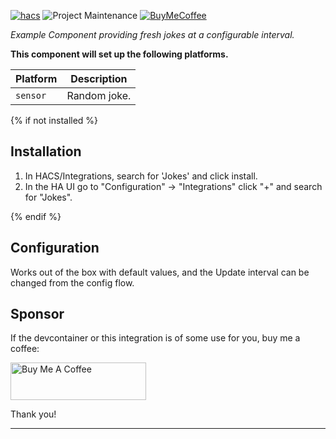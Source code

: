 [![hacs][hacsbadge]][hacs]
![Project Maintenance][maintenance-shield]
[![BuyMeCoffee][buymecoffeebadge]][buymecoffee]

_Example Component providing fresh jokes at a configurable interval._

**This component will set up the following platforms.**

Platform | Description
-- | --
`sensor` | Random joke.

<!-- ![example][exampleimg] -->

{% if not installed %}
## Installation

1. In HACS/Integrations, search for 'Jokes' and click install.
1. In the HA UI go to "Configuration" -> "Integrations" click "+" and search for "Jokes".

{% endif %}

## Configuration

Works out of the box with default values, and the Update interval can be changed from the config flow.

## Sponsor

If the devcontainer or this integration is of some use for you, buy me a coffee:

<a href="https://www.buymeacoffee.com/LaggAt" target="_blank"><img src="https://cdn.buymeacoffee.com/buttons/v2/default-yellow.png" alt="Buy Me A Coffee" style="height: 60px !important;width: 217px !important;" ></a>

Thank you!

<!---->

***

[buymecoffee]: https://www.buymeacoffee.com/LaggAt
[buymecoffeebadge]: https://img.shields.io/badge/buy%20me%20a%20coffee-donate-yellow.svg?style=for-the-badge
[hacs]: https://github.com/hacs/integration
[hacsbadge]: https://img.shields.io/badge/HACS-Default-orange.svg?style=for-the-badge
[license-shield]: https://img.shields.io/github/license/LaggAt/ha-jokes
[maintenance-shield]: https://img.shields.io/badge/maintainer-Florian%20Lagg-blue.svg?style=for-the-badge
[releases-shield]: https://img.shields.io/github/release/custom-components/ha-jokes.svg?style=for-the-badge
[releases]: https://github.com/custom-components/ha-jokes/releases
